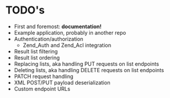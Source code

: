 TODO's
======

* First and foremost: **documentation!**
* Example application, probably in another repo
* Authentication/authorization
  * Zend_Auth and Zend_Acl integration
* Result list filtering
* Result list ordering
* Replacing lists, aka handling PUT requests on list endpoints
* Deleting lists, aka handling DELETE requests on list endpoints
* PATCH request handling
* XML POST/PUT payload deserialization
* Custom endpoint URLs